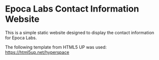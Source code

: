 # Epoca Labs Contact Information Website

This is a simple static website designed to display the contact information for Epoca Labs.

The following template from HTML5 UP was used: https://html5up.net/hyperspace
